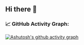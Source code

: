 ## Hi there 👋

### 📈 GitHub Activity Graph:
[![Ashutosh's github activity graph](https://github-readme-activity-graph.vercel.app/graph?username=Garuda-Ya&bg_color=faebd7&line=ffffff)](https://github.com/ashutosh00710/github-readme-activity-graph)

